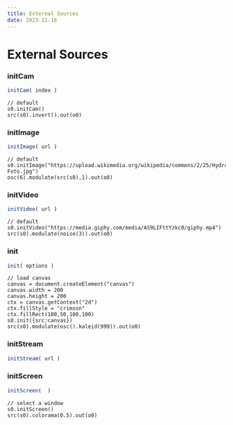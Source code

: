 ```yaml
---
title: External Sources
date: 2023-11-16
---
```

# External Sources

### initCam
```javascript
initCam( index )
```
```hydra
// default
s0.initCam()
src(s0).invert().out(o0)
```

### initImage
```javascript
initImage( url )
```
```hydra
// default
s0.initImage("https://upload.wikimedia.org/wikipedia/commons/2/25/Hydra-Foto.jpg")
osc(6).modulate(src(s0),1).out(o0)
```

### initVideo
```javascript
initVideo( url )
```
```hydra
// default
s0.initVideo("https://media.giphy.com/media/AS9LIFttYzkc0/giphy.mp4")
src(s0).modulate(noise(3)).out(o0)
```

### init
```javascript
init( options )
```
```hydra
// load canvas
canvas = document.createElement("canvas")
canvas.width = 200
canvas.height = 200
ctx = canvas.getContext("2d")
ctx.fillStyle = "crimson"
ctx.fillRect(100,50,100,100)
s0.init({src:canvas})
src(s0).modulate(osc().kaleid(999)).out(o0)
```

### initStream
```javascript
initStream( url )
```


### initScreen
```javascript
initScreen(  )
```
```hydra
// select a window
s0.initScreen()
src(s0).colorama(0.5).out(o0)
```

